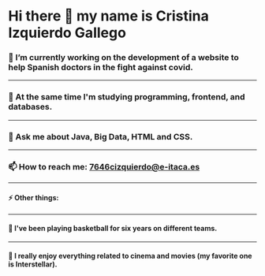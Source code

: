 # Hi there 👋 my name is Cristina Izquierdo Gallego 

###  🔭 I’m currently working on the development of a website to help Spanish doctors in the fight against covid.
------------------------------------------------------------------------------------------------------------------------------------
###  🌱 At the same time I'm studying programming, frontend, and databases.
------------------------------------------------------------------------------------------------------------------------------------
###  💬 Ask me about Java, Big Data, HTML and CSS.
------------------------------------------------------------------------------------------------------------------------------------
###  📫 How to reach me: 7646cizquierdo@e-itaca.es
------------------------------------------------------------------------------------------------------------------------------------
#### ⚡ Other things: 
************************************************************************************************************************************
#### :basketball: I've been playing basketball for six years on different teams.
************************************************************************************************************************************
#### :cinema: I really enjoy everything related to cinema and movies (my favorite one is Interstellar).



